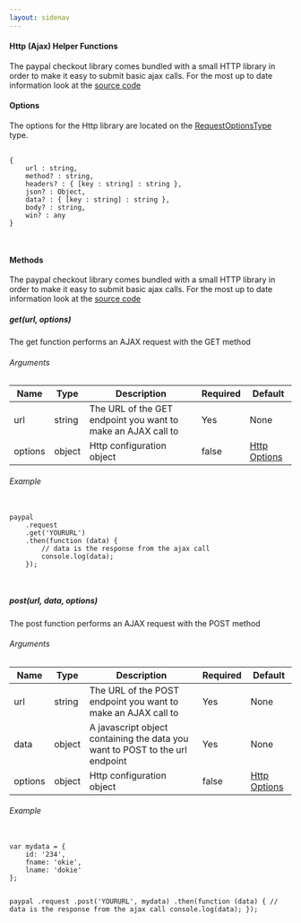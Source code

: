 ```yaml
---
layout: sidenav
---
```


<div id="description" class="section scrollspy">
    <h4>Http (Ajax) Helper Functions</h4>
    <p>
        The paypal checkout library comes bundled with a small HTTP library in order to make it easy to submit basic ajax calls. For the most up to date information look at the <a href="https://github.com/paypal/paypal-checkout/blob/master/src/lib/http.js">source code</a>
    </p>
</div>

<div class="divider"></div>

<div id="options" class="section scrollspy">
    <h4>Options</h4>
    <p>
        The options for the Http library are located on the <a href="https://github.com/paypal/paypal-checkout/blob/master/src/lib/http.js#L5">RequestOptionsType</a> type.
    </p>
    <pre class="language-markup">
        <code class="language-markup">
{
    url : string,
    method? : string,
    headers? : { [key : string] : string },
    json? : Object,
    data? : { [key : string] : string },
    body? : string,
    win? : any
}
        </code>
    </pre>
</div>

<div class="divider"></div>

<div id="methods" class="section scrollspy">
    <h4>Methods</h4>
    <p>
        The paypal checkout library comes bundled with a small HTTP library in order to make it easy to submit basic ajax calls. For the most up to date information look at the <a href="https://github.com/paypal/paypal-checkout/blob/master/src/lib/http.js">source code</a>
    </p>

</div>

<div class="divider"></div>

<div id="http.get">
    <h5 id="http.get">get(url, options)</h5>
    <p>The get function performs an AJAX request with the GET method</p>
    <h6>Arguments</h6>
    <table>
    <thead>
        <tr>
            <th>Name</th>
            <th>Type</th>
            <th>Description</th>
            <th>Required</th>
            <th>Default</th>
        </tr>
    </thead>
    <tbody>
        <tr>
            <td>url</td>
            <td>string</td>
            <td>The URL of the GET endpoint you want to make an AJAX call to</td> 
            <td>Yes</td>
            <td>None</td>
        </tr>
        <tr>
            <td>options</td>
            <td>object</td>
            <td>Http configuration object</td>
            <td>false</td>
            <td><a href="#options">Http Options</a></td>
        </tr>
    </tbody>
    </table>
    <h6>Example</h6>
    <pre class="language-markup">
        <code class="language-markup">
paypal
    .request
    .get('YOURURL')
    .then(function (data) {
        // data is the response from the ajax call
        console.log(data);
    });
        </code>
    </pre>
</div>

<div class="divider"></div>

<div id="http.post">
    <h5 id="http.post">post(url, data, options)</h5>
    <p>The post function performs an AJAX request with the POST method</p>
    <h6>Arguments</h6>
    <table>
    <thead>
        <tr>
            <th>Name</th>
            <th>Type</th>
            <th>Description</th>
            <th>Required</th>
            <th>Default</th>
        </tr>
    </thead>
    <tbody>
        <tr>
            <td>url</td>
            <td>string</td>
            <td>The URL of the POST endpoint you want to make an AJAX call to</td> 
            <td>Yes</td>
            <td>None</td>
        </tr>
        <tr>
            <td>data</td>
            <td>object</td>
            <td>A javascript object containing the data you want to POST to the url endpoint</td> 
            <td>Yes</td>
            <td>None</td>
        </tr>
        <tr>
            <td>options</td>
            <td>object</td>
            <td>Http configuration object</td>
            <td>false</td>
            <td><a href="#options">Http Options</a></td>
        </tr>
    </tbody>
    </table>
    <h6>Example</h6>
    <pre class="language-markup">
        <code class="language-markup">
var mydata = {
    id: '234',
    fname: 'okie',
    lname: 'dokie'
};

paypal
    .request
    .post('YOURURL', mydata)
    .then(function (data) {
        // data is the response from the ajax call
        console.log(data);
    });
        </code>
    </pre>
</div>